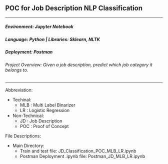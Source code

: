 ## POC for Job Description NLP Classification
---
##### Environment: *Jupyter Notebook* 
##### Language: *Python* | Libraries: *Sklearn, NLTK*
##### Deployment: *Postman*

###### Project Overview: Given a job description, predict which job category it belongs to.
-----
Abbreviation:
- Techinal:
  - MLB : Multi Label Binarizer
  - LR : Logistic Regression
- Non-Technical:
  - JD : Job Description
  - POC : Proof of Concept


File Descriptions:
- Main Directory:
  - Train and test file: JD_Classification_POC_MLB_LR.ipynb
  - Postman Deployment .ipynb file: Postman_JD_MLB_LR.ipynb
